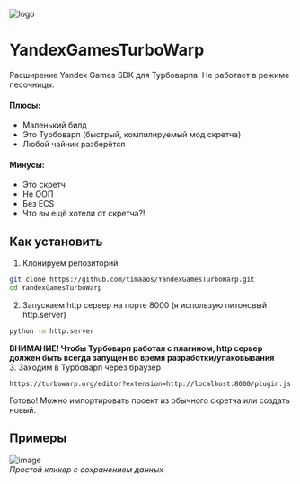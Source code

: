 ![logo](https://raw.githubusercontent.com/timaaos/YandexGamesTurboWarp/main/logo.png)
# YandexGamesTurboWarp
Расширение Yandex Games SDK для Турбоварпа. Не работает в режиме песочницы.
#### Плюсы:
 + Маленький билд
 + Это Турбоварп (быстрый, компилируемый мод скретча)
 + Любой чайник разберётся
#### Минусы:
 - Это скретч
 - Не ООП
 - Без ECS
 - Что вы ещё хотели от скретча?!
## Как установить
1. Клонируем репозиторий
```sh
git clone https://github.com/timaaos/YandexGamesTurboWarp.git
cd YandexGamesTurboWarp
```
2. Запускаем http сервер на порте 8000 (я использую питоновый http.server)
```sh
python -m http.server
```
**ВНИМАНИЕ! Чтобы Турбоварп работал с плагином, http сервер должен быть всегда запущен во время разработки/упаковывания**  
3. Заходим в Турбоварп через браузер
```
https://turbowarp.org/editor?extension=http://localhost:8000/plugin.js
```
Готово! Можно импортировать проект из обычного скретча или создать новый.
## Примеры
![image](https://user-images.githubusercontent.com/75538611/220602558-e873d94a-6652-47f4-a31a-34c1cd85b824.png)  
*Простой кликер с сохранением данных*
